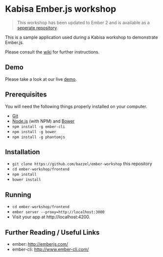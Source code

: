 # Kabisa Ember.js workshop

> This workshop has been updated to Ember 2 and is available as a [seperate repository](https://github.com/bazzel/ember2-workshop/wiki).

This is a sample application used during a Kabisa workshop to demonstrate Ember.js.

Please consult the [wiki](https://github.com/bazzel/ember-workshop/wiki) for further instructions.

## Demo
Please take a look at our live [demo](http://kabisa-ember-workshop.herokuapp.com/).

## Prerequisites

You will need the following things properly installed on your computer.

* [Git](http://git-scm.com/)
* [Node.js](http://nodejs.org/) (with NPM) and [Bower](http://bower.io/)
* `npm install -g ember-cli`
* `npm install -g bower`
* `npm install -g phantomjs`

## Installation

* `git clone https://github.com/bazzel/ember-workshop` this
repository
* `cd ember-workshop/frontend`
* `npm install`
* `bower install`

## Running

* `cd ember-workshop/frontend`
* `ember server --proxy=http://localhost:3000`
* Visit your app at http://localhost:4200.


## Further Reading / Useful Links

* ember: http://emberjs.com/
* ember-cli: http://www.ember-cli.com/
